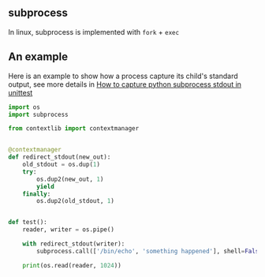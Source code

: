 subprocess
---

In linux, subprocess is implemented with `fork` + `exec`



## An example

Here is an example to show how a process capture its child's standard output, see more details in [How to capture python subprocess stdout in unittest
](https://stackoverflow.com/questions/47066063/how-to-capture-python-subprocess-stdout-in-unittest/47066898#47066898)


``` python
import os
import subprocess

from contextlib import contextmanager


@contextmanager
def redirect_stdout(new_out):
    old_stdout = os.dup(1)
    try:
        os.dup2(new_out, 1)
        yield
    finally:
        os.dup2(old_stdout, 1)


def test():
    reader, writer = os.pipe()

    with redirect_stdout(writer):
        subprocess.call(['/bin/echo', 'something happened'], shell=False)

    print(os.read(reader, 1024))
```
